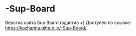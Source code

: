 # -Sup-Board
Верстка сайта Sup Board (адаптив +)
Доступен по ссылке: 
https://kozharina.github.io/-Sup-Board/
